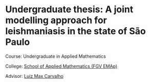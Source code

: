 # Undergraduate thesis: A joint modelling approach for leishmaniasis in the state of São Paulo

Course: Undergraduate in Applied Mathematics

College: [School of Applied Mathematics (FGV EMAp)](https://emap.fgv.br/en)

Advisor: [Luiz Max Carvalho](https://github.com/maxbiostat)
